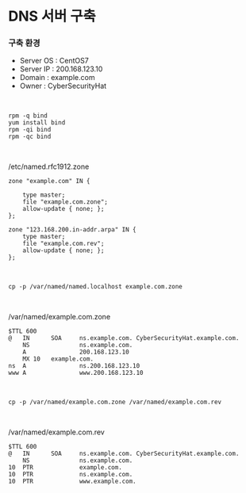 # DNS 서버 구축

### 구축 환경
- Server OS : CentOS7
- Server IP : 200.168.123.10
- Domain : example.com
- Owner : CyberSecurityHat

<br>

```
rpm -q bind
yum install bind
rpm -qi bind
rpm -qc bind
```

<br>

/etc/named.rfc1912.zone
```
zone "example.com" IN {

    type master;
    file "example.com.zone";
    allow-update { none; };
};

zone "123.168.200.in-addr.arpa" IN {
    type master;
    file "example.com.rev";
    allow-update { none; };
};
```

<br>

```
cp -p /var/named/named.localhost example.com.zone
```

<br>

/var/named/example.com.zone
```
$TTL 600
@   IN      SOA     ns.example.com. CyberSecurityHat.example.com.
    NS              ns.example.com.
    A               200.168.123.10
    MX 10   example.com.
ns  A               ns.200.168.123.10
www A               www.200.168.123.10
```

<br>

```
cp -p /var/named/example.com.zone /var/named/example.com.rev
```

<br>

/var/named/example.com.rev
```
$TTL 600
@   IN	    SOA     ns.example.com. CyberSecurityHat.example.com.
    NS              ns.example.com.
10  PTR             example.com.
10  PTR             ns.example.com.
10  PTR             www.example.com.
```